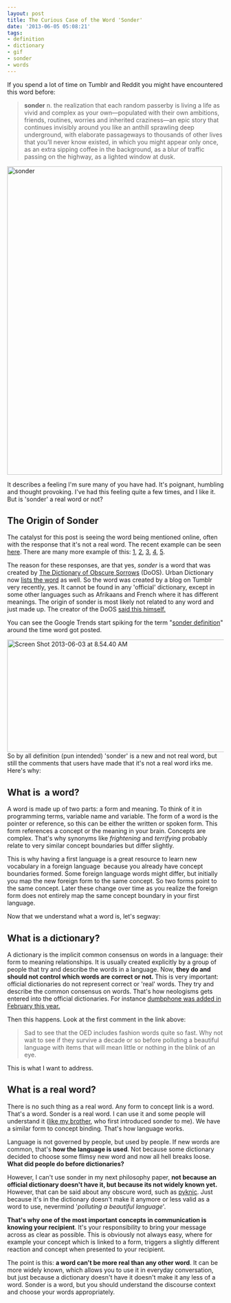 ```yaml
---
layout: post
title: The Curious Case of the Word 'Sonder'
date: '2013-06-05 05:08:21'
tags:
- definition
- dictionary
- gif
- sonder
- words
---
```


If you spend a lot of time on Tumblr and Reddit you might have encountered this word before:
<blockquote><strong>sonder</strong>
n. the realization that each random passerby is living a life as vivid and complex as your own—populated with their own ambitions, friends, routines, worries and inherited craziness—an epic story that continues invisibly around you like an anthill sprawling deep underground, with elaborate passageways to thousands of other lives that you’ll never know existed, in which you might appear only once, as an extra sipping coffee in the background, as a blur of traffic passing on the highway, as a lighted window at dusk.</blockquote>
<a href="http://niel.delarouviere.com/2013/06/curious-case-word-sonder/sonder/" rel="attachment wp-att-485"><img class="aligncenter size-full wp-image-485" alt="sonder" src="http://i.imgur.com/G2XaBR4.gif" width="500" height="715" /></a>

It describes a feeling I'm sure many of you have had. It's poignant, humbling and thought provoking. I've had this feeling quite a few times, and I like it. But is 'sonder' a real word or not?
<h2>The Origin of Sonder</h2>
The catalyst for this post is seeing the word being mentioned online, often with the response that it's not a real word. The recent example can be seen <a href="http://www.reddit.com/r/AskReddit/comments/1f4s1l/what_is_the_biggest_eyeopener_you_have_achieved/ca6v25j">here</a>. There are many more example of this: <a href="http://www.reddit.com/r/HistoryPorn/comments/148fjh/sunset_strip_1979_2400x1500/c7b3kxu">1</a>, <a href="http://www.reddit.com/r/woahdude/comments/1bindq/a_realization_about_a_passerby_pic/c9728fz">2</a>, <a href="http://www.reddit.com/r/tipofmytongue/comments/z1v9g/realization_that_everybody_you_see_on_the_street/c60uvu6">3</a>, <a href="http://www.reddit.com/r/AskReddit/comments/1cdlsv/reddit_help_me_find_this_word_its_driving_me_crazy/c9fhdnz">4</a>, <a href="http://www.reddit.com/r/trees/comments/14jfyh/opened_my_mind_at_a_7/c7dqiff">5</a>.

The reason for these responses, are that yes, <em>sonder</em> is a word that was created by <a href="http://www.dictionaryofobscuresorrows.com/post/23536922667/sonder">The Dictionary of Obscure Sorrows</a> (DoOS). Urban Dictionary now <a href="http://www.urbandictionary.com/define.php?term=sonder">lists the word</a> as well. So the word was created by a blog on Tumblr very recently, yes. It cannot be found in any 'official' dictionary, except in some other languages such as Afrikaans and French where it has different meanings. The origin of sonder is most likely not related to any word and just made up. The creator of the DoOS <a href="http://www.dictionaryofobscuresorrows.com/post/31988454291/hello-i-would-really-love-to-know-what-the-source-is">said this himself.</a>

You can see the Google Trends start spiking for the term "<a href="http://www.google.com/trends/explore?q=sonder#q=%22sonder+definition%22&amp;cmpt=q">sonder definition</a>" around the time word got posted.
<p style="text-align: left;"><a href="http://niel.delarouviere.com/2013/06/curious-case-word-sonder/screen-shot-2013-06-03-at-8-54-40-am/" rel="attachment wp-att-479"><img class="aligncenter  wp-image-479" alt="Screen Shot 2013-06-03 at 8.54.40 AM" src="http://res.cloudinary.com/daxztt3th/image/upload/v1412147188/Screen-Shot-2013-06-03-at-8_54_40-AM_wynsmn.png" width="574" height="261" /></a>So by all definition (pun intended) 'sonder' is a new and not real word, but still the comments that users have made that it's not a real word irks me. Here's why:</p>

<h2>What is  a word?</h2>
A word is made up of two parts: a form and meaning. To think of it in programming terms, variable name and variable. The form of a word is the pointer or reference, so this can be either the written or spoken form. This form references a concept or the meaning in your brain. Concepts are complex. That's why synonyms like <em>frightening</em> and <em>terrifying</em> probably relate to very similar concept boundaries but differ slightly.

This is why having a first language is a great resource to learn new vocabulary in a foreign language  because you already have concept boundaries formed. Some foreign language words might differ, but initially you map the new foreign form to the same concept. So two forms point to the same concept. Later these change over time as you realize the foreign form does not entirely map the same concept boundary in your first language.

Now that we understand what a word is, let's segway:
<h2>What is a dictionary?</h2>
A dictionary is the implicit common consensus on words in a language: their form to meaning relationships. It is usually created explicitly by a group of people that try and describe the words in a language. Now, <strong>they do and should not control which words are correct or not. </strong>This is very important: official dictionaries do not represent correct or 'real' words. They try and describe the common consensus on words. That's how neologisms gets entered into the official dictionaries. For instance <a href="http://blog.oxforddictionaries.com/2013/02/odo-february-2013-update/">dumbphone was added in February this year.</a>

Then this happens. Look at the first comment in the link above:
<blockquote>Sad to see that the OED includes fashion words quite so fast. Why not wait to see if they survive a decade or so before polluting a beautiful language with items that will mean little or nothing in the blink of an eye.</blockquote>
This is what I want to address.
<h2>What is a real word?</h2>
There is no such thing as a real word. Any form to concept link is a word. That's a word. Sonder is a real word. I can use it and some people will understand it (<a href="http://simondlr.com">like my brother</a>, who first introduced sonder to me). We have a similar form to concept binding. That's how language works.

Language is not governed by people, but used by people. If new words are common, that's <strong>how the language is used</strong>. Not because some dictionary decided to choose some flimsy new word and now all hell breaks loose. <strong>What did people do before dictionaries?</strong>

However, I can't use sonder in my next philosophy paper, <strong>not because an official dictionary doesn't have it, but because its not widely known yet.</strong>  However, that can be said about any obscure word, such as <a href="http://oxforddictionaries.com/definition/english/pyknic?q=Pyknic">pyknic</a>. Just because it's in the dictionary doesn't make it anymore or less valid as a word to use, nevermind '<em>polluting a beautiful language</em>'.

<strong>That's why one of the most important concepts in communication is knowing your recipient</strong>. It's your responsibility to bring your message across as clear as possible. This is obviously not always easy, where for example your concept which is linked to a form, triggers a slightly different reaction and concept when presented to your recipient.

The point is this: <strong>a word can't be more real than any other word</strong>. It can be more widely known, which allows you to use it in everyday conversation, but just because a dictionary doesn't have it doesn't make it any less of a word. Sonder is a word, but you should understand the discourse context and choose your words appropriately.